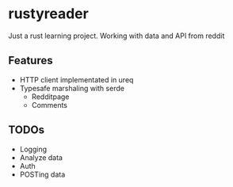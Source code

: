 # rustyreader

Just a rust learning project.  Working with data and API from reddit


## Features
- HTTP client implementated in ureq 
- Typesafe marshaling with serde
    - Redditpage
    - Comments

## TODOs
- Logging
- Analyze data
- Auth
- POSTing data



